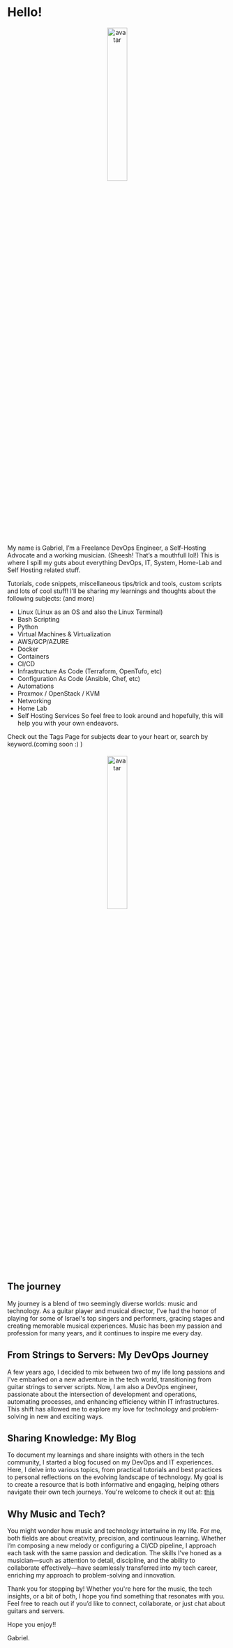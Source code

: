 # Hello!

<div class="custom-image-box" style="text-align:center"> 
    <img src="https://blog.inframous.xyz/images/ai-avatar.jpeg" alt="avatar" class="custom-image" style="width: 30%;">
</div>

My name is Gabriel, I’m a Freelance DevOps Engineer, a Self-Hosting Advocate and a working musician. (Sheesh! That’s a mouthfull lol!)
This is where I spill my guts about everything DevOps, IT, System, Home-Lab and Self Hosting related stuff.

Tutorials, code snippets, miscellaneous tips/trick and tools, custom scripts and lots of cool stuff!
I’ll be sharing my learnings and thoughts about the following subjects: (and more)

- Linux (Linux as an OS and also the Linux Terminal)
- Bash Scripting
- Python
- Virtual Machines & Virtualization
- AWS/GCP/AZURE
- Docker
- Containers
- CI/CD
- Infrastructure As Code (Terraform, OpenTufo, etc)
- Configuration As Code (Ansible, Chef, etc)
- Automations
- Proxmox / OpenStack / KVM
- Networking
- Home Lab
- Self Hosting Services
So feel free to look around and hopefully, this will help you with your own endeavors.

Check out the Tags Page for subjects dear to your heart or, search by keyword.(coming soon :\) )
<br>

<div class="custom-image-box" style="text-align:center">
    <img src="https://blog.inframous.xyz/images/ai-linux-caster.png" alt="avatar" class="custom-image" style="width: 30%; margin: 5px">
</div>

## The journey
My journey is a blend of two seemingly diverse worlds: music and technology. As a guitar player and musical director, I've had the honor of playing for some of Israel's top singers and performers, gracing stages and creating memorable musical experiences. Music has been my passion and profession for many years, and it continues to inspire me every day.

## From Strings to Servers: My DevOps Journey
A few years ago, I decided to mix between two of my life long passions and I've embarked on a new adventure in the tech world, transitioning from guitar strings to server scripts. Now, I am also a DevOps engineer, passionate about the intersection of development and operations, automating processes, and enhancing efficiency within IT infrastructures. This shift has allowed me to explore my love for technology and problem-solving in new and exciting ways.


## Sharing Knowledge: My Blog
To document my learnings and share insights with others in the tech community, I started a blog focused on my DevOps and IT experiences. Here, I delve into various topics, from practical tutorials and best practices to personal reflections on the evolving landscape of technology. My goal is to create a resource that is both informative and engaging, helping others navigate their own tech journeys.
You're welcome to check it out at: [this](https://blog.inframous.xyz) 

## Why Music and Tech?
You might wonder how music and technology intertwine in my life. For me, both fields are about creativity, precision, and continuous learning. Whether I’m composing a new melody or configuring a CI/CD pipeline, I approach each task with the same passion and dedication. The skills I've honed as a musician—such as attention to detail, discipline, and the ability to collaborate effectively—have seamlessly transferred into my tech career, enriching my approach to problem-solving and innovation.

Thank you for stopping by! Whether you're here for the music, the tech insights, or a bit of both, I hope you find something that resonates with you. Feel free to reach out if you’d like to connect, collaborate, or just chat about guitars and servers.

Hope you enjoy!!

Gabriel.

